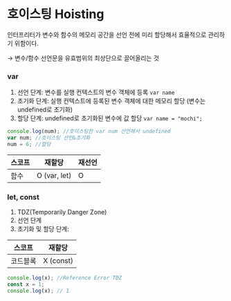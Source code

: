 # 호이스팅 Hoisting

인터프리터가 변수와 함수의 메모리 공간을 선언 전에 미리 할당해서 효율적으로 관리하기 위함이다.

→ 변수/함수 선언문을 유효범위의 최상단으로 끌어올리는 것



### var

1. 선언 단계: 변수를 실행 컨텍스트의 변수 객체에 등록 `var name`
2. 초기화 단계: 실행 컨텍스트에 등록된 변수 객체에 대한 메모리 할당 (변수는 undefined로 초기화)&#x20;
3. 할당 단계: undefined로 초기화된 변수에 값 할당 `var name = "mochi";`

```javascript
console.log(num); //호이스팅한 var num 선언해서 undefined
var num; //호이스팅 선언&초기화
num = 6; //할당
```

| 스코프 | 재할당          | 재선언 |
| --- | ------------ | --- |
| 함수  | O (var, let) | O   |

###

### let, const

1. TDZ(Temporarily Danger Zone)
2. 선언 단계
3. 초기화 및 할당 단계:&#x20;

| 스코프  | 재할당       |
| ---- | --------- |
| 코드블록 | X (const) |

```javascript
console.log(x); //Reference Error TDZ
const x = 1;
console.log(x); // 1
```
